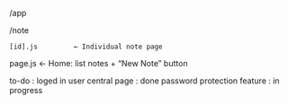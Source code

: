 /app

  /note

    [id].js         ← Individual note page

  page.js           ← Home: list notes + “New Note” button

to-do :
loged in user central page : done
password protection feature : in progress


